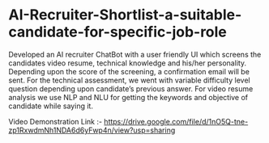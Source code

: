 # AI-Recruiter-Shortlist-a-suitable-candidate-for-specific-job-role

Developed an AI recruiter ChatBot with a user friendly UI which screens the candidates video resume, technical knowledge and his/her personality. Depending upon the score of the screening, a confirmation email will be sent. For the technical assessment, we went with variable difficulty level question depending upon candidate’s previous answer. For video resume analysis we use NLP and NLU for getting the keywords and objective of candidate while saying it.

Video Demonstration Link :- https://drive.google.com/file/d/1nO5Q-tne-zp1RxwdmNh1NDA6d6yFwp4n/view?usp=sharing
